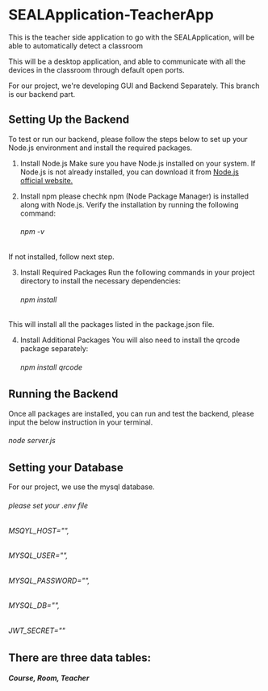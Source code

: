 # SEALApplication-TeacherApp
This is the teacher side application to go with the SEALApplication, will be able to automatically detect a classroom

This will be a desktop application, and able to communicate with all the devices in the classroom through default open ports. 

For our project, we're developing GUI and Backend Separately. This branch is our backend part.

## Setting Up the Backend
To test or run our backend, please follow the steps below to set up your Node.js environment and install the required packages.

1. Install Node.js
Make sure you have Node.js installed on your system. If Node.js is not already installed, you can download it from [Node.js official website.](https://nodejs.org/en)

2. Install npm
please chechk npm (Node Package Manager) is installed along with Node.js. Verify the installation by running the following command:
   ###### npm -v   
If not installed, follow next step.

3. Install Required Packages
Run the following commands in your project directory to install the necessary dependencies:
    ###### npm install

This will install all the packages listed in the package.json file.

4. Install Additional Packages
You will also need to install the qrcode package separately:
    ###### npm install qrcode

## Running the Backend
Once all packages are installed, you can run and test the backend, please input the below instruction in your terminal.
###### node server.js  

## Setting your Database
For our project, we use the mysql database.
###### please set your .env file
###### MSQYL_HOST="",
###### MYSQL_USER="",
###### MYSQL_PASSWORD="",
###### MYSQL_DB="",
###### JWT_SECRET=""


## There are three data tables: 
#####  Course, Room, Teacher


